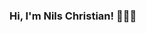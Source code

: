 ### Hi, I'm Nils Christian! 👋👨‍💻

<!--
**nihalvorsen/nihalvorsen** is a ✨ _special_ ✨ repository because its `README.md` (this file) appears on your GitHub profile.

# Find me around the web 🌍:

Some info. about me:

- 🔭 I’m currently working on microcontrollers
- 🌱 I’m currently learning microcontrollers, C and Python
- 👯 I’m looking to collaborate on small projects
- 🤔 I’m looking for help with microcontrollers, C and Python
- 💬 Ask me about something funny
- 📫 How to reach me: https://www.linkedin.com/in/nils-christian-wikstrøm-a481b5208/
- 😄 Pronouns: They / Don't know me son
- ⚡ Fun fact: ...

## GitHub Stats

[![nilswikstrom's GitHub stats](https://github-readme-stats.vercel.app/api?username=nilswikstrom&show_icons=true&theme=tokyonight)](https://github.com/anuraghazra/github-readme-stats)
